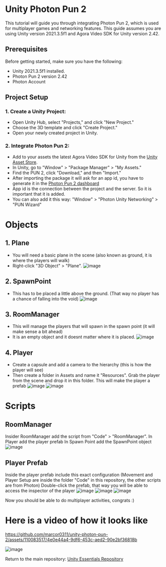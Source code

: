 # Unity Photon Pun 2

This tutorial will guide you through integrating Photon Pun 2, which is used for multiplayer games and networking features. This guide assumes you are using Unity version 2021.3.5f1 and Agora Video SDK for Unity version 2.42.

## Prerequisites

Before getting started, make sure you have the following:

- Unity 2021.3.5f1 installed.
- Photon Pun 2 version 2.42
- Photon Account

## Project Setup

### 1. Create a Unity Project:

- Open Unity Hub, select "Projects," and click "New Project."
- Choose the 3D template and click "Create Project."
- Open your newly created project in Unity.

### 2. Integrate Photon Pun 2:

- Add to your assets the latest Agora Video SDK for Unity from the [Unity Asset Store](https://assetstore.unity.com/packages/tools/network/pun-2-free-119922).
- In Unity, go to "Window" > "Package Manager" > "My Assets."
- Find the PUN 2, click "Download," and then "Import."
- After importing the package it will ask for an app id, you have to generate it in the [Photon Pun 2 dashboard](https://www.photonengine.com/pun)
- App id is the connection between the project and the server. So it is important that it is added.
- You can also add it this way: "Window" > "Photon Unity Networking" > "PUN Wizard"

# Objects
## 1. Plane
- You will need a basic plane in the scene (also known as ground, it is where the players will walk)
- Right-click "3D Object" > "Plane".
![image](https://github.com/marcor0311/unity-photon-pun-2/assets/110083517/8e1b6b1f-6711-44b6-8cbe-712b853ce205)

## 2. SpawnPoint
- This has to be placed a little above the ground. (That way no player has a chance of falling into the void)
![image](https://github.com/marcor0311/unity-photon-pun-2/assets/110083517/4ddf0d27-44e8-4211-8650-47bb5ba8eca1)

## 3. RoomManager
- This will manage the players that will spawn in the spawn point (it will make sense a bit ahead)
- It is an empty object and it doesnt matter where it is placed.
![image](https://github.com/marcor0311/unity-photon-pun-2/assets/110083517/bc9eca8a-5716-4343-a1a7-0a423f831411)

## 4. Player
- Create a capsule and add a camera to the hierarchy (this is how the player will see)
- Then create a folder in Assets and name it "Resources". Grab the player from the scene and drop it in this folder. This will make the player a prefab
![image](https://github.com/marcor0311/unity-photon-pun-2/assets/110083517/9a77b35f-1db1-4779-b3ec-97ce836193ba)
![image](https://github.com/marcor0311/unity-photon-pun-2/assets/110083517/b9310f8f-b8e0-479c-8b66-ec2b63733282)

# Scripts
## RoomManager
Insider RoomManager add the script from "Code" > "RoomManager". 
In Player add the player prefab
In Spawn Point add the SpawnPoint object
![image](https://github.com/marcor0311/unity-photon-pun-2/assets/110083517/7e0288a2-9962-4538-b506-b8dbefad9541)

## Player Prefab
Inside the player prefab include this exact configuration (Movement and Player Setup are inside the folder "Code" in this repository, the other scripts are from Photon)
Double-click the prefab, that way you will be able to access the inspector of the player
![image](https://github.com/marcor0311/unity-photon-pun-2/assets/110083517/6257f968-d455-4dfd-be62-2ce3b310da60)
![image](https://github.com/marcor0311/unity-photon-pun-2/assets/110083517/d5990720-ee7b-47ec-9eb7-a1acc6ace185)
![image](https://github.com/marcor0311/unity-photon-pun-2/assets/110083517/5e3a2a05-d73c-4da6-b1c8-676ebe227a16)

Now you should be able to do multiplayer activities, congrats :)
# Here is a video of how it looks like
https://github.com/marcor0311/unity-photon-pun-2/assets/110083517/4e0e44a4-9df6-453c-aed2-90e2bf36818b

![image](https://github.com/marcor0311/unity-photon-pun-2/assets/110083517/3a467d3b-c2b6-4149-87b3-d1c4433a2272)


Return to the main repository: [Unity Essentials Repository](https://github.com/marcor0311/Unity-Essentials)
